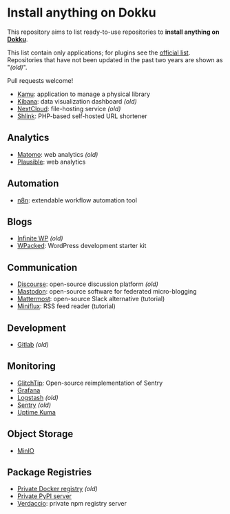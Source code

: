 # Install anything on Dokku

This repository aims to list ready-to-use repositories to **install anything on [Dokku][]**.

This list contain only applications; for plugins see the [official list][plugins]. Repositories that have not been
updated in the past two years are shown as "_(old)_".

Pull requests welcome!

[plugins]: https://github.com/dokku/dokku/blob/master/docs/community/plugins.md

[Dokku]: https://dokku.com/

* [Kamu](https://github.com/ayr-ton/kamu): application to manage a physical library
* [Kibana](https://github.com/rclement/dokku-kibana): data visualization dashboard _(old)_
* [NextCloud](https://github.com/dionysio/dokku-nextcloud): file-hosting service _(old)_
* [Shlink](https://github.com/d1ceward/shlink_on_dokku): PHP-based self-hosted URL shortener

## Analytics

* [Matomo](https://github.com/rclement/dokku-matomo): web analytics _(old)_
* [Plausible](https://github.com/d1ceward/plausible_on_dokku): web analytics

## Automation

* [n8n](https://github.com/d1ceward/n8n_on_dokku): extendable workflow automation tool

## Blogs

* [Infinite WP](https://github.com/sman591/infinite-wp-dokku) _(old)_
* [WPacked](https://github.com/enricodeleo/wpacked): WordPress development starter kit

## Communication

* [Discourse](https://github.com/badsyntax/dokku-discourse): open-source discussion platform _(old)_
* [Mastodon](https://github.com/cooperaj/dokku-mastodon): open-source software for federated micro-blogging
* [Mattermost](https://tech.bixoto.com/deploy-mattermost-on-dokku/): open-source Slack alternative (tutorial)
* [Miniflux](https://felix.fyi/install-miniflux-using-dokku): RSS feed reader (tutorial)

## Development

* [Gitlab](https://github.com/hardpixel/dokku-gitlab) _(old)_

## Monitoring

* [GlitchTip](https://github.com/b-ggs/dokku-glitchtip): Open-source reimplementation of Sentry
* [Grafana](https://github.com/d1ceward/grafana_on_dokku)
* [Logstash](https://github.com/rclement/dokku-logstash) _(old)_
* [Sentry](https://github.com/mimischi/dokku-sentry) _(old)_
* [Uptime Kuma](https://github.com/d1ceward/uptime_kuma_on_dokku)

## Object Storage

* [MinIO](https://github.com/d1ceward/minio_on_dokku)

## Package Registries

* [Private Docker registry](https://github.com/ebeigarts/dokku-private-registry) _(old)_
* [Private PyPI server](https://github.com/Bixoto/dokku-pypiserver)
* [Verdaccio](https://github.com/ebeigarts/dokku-verdaccio): private npm registry server
